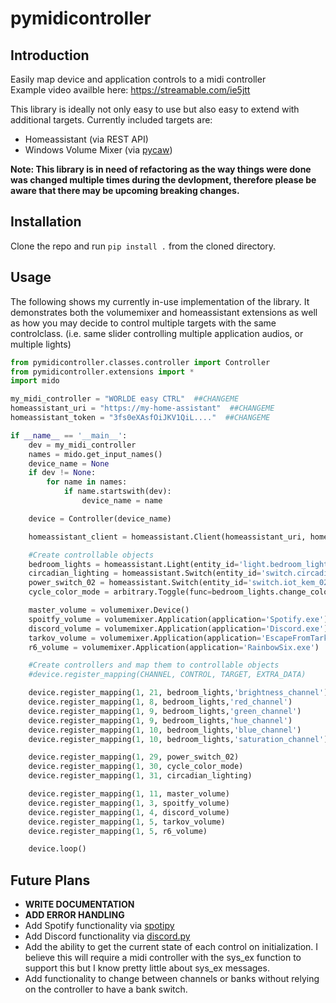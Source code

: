 # pymidicontroller

## Introduction

Easily map device and application controls to a midi controller  
Example video availble here: https://streamable.com/ie5jtt

This library is ideally not only easy to use but also easy to extend with additional targets.
Currently included targets are:  
  * Homeassistant (via REST API)
  * Windows Volume Mixer (via [pycaw](https://github.com/AndreMiras/pycaw))

**Note: This library is in need of refactoring as the way things were done was changed multiple times during the devlopment, therefore please be aware that there may be upcoming breaking changes.**

## Installation
Clone the repo and run ```pip install .``` from the cloned directory.

## Usage
The following shows my currently in-use implementation of the library. It demonstrates both the volumemixer and homeassistant extensions as well as how you may decide to control multiple targets with the same controlclass. (i.e. same slider controlling multiple application audios, or multiple lights)

```python
from pymidicontroller.classes.controller import Controller
from pymidicontroller.extensions import *
import mido

my_midi_controller = "WORLDE easy CTRL"  ##CHANGEME
homeassistant_uri = "https://my-home-assistant"  ##CHANGEME
homeassistant_token = "3fs0eXAsfOiJKV1QiL...."  ##CHANGEME

if __name__ == '__main__':
    dev = my_midi_controller
    names = mido.get_input_names()
    device_name = None
    if dev != None:
        for name in names:
            if name.startswith(dev):
                device_name = name

    device = Controller(device_name)

    homeassistant_client = homeassistant.Client(homeassistant_uri, homeassistant_token)

    #Create controllable objects
    bedroom_lights = homeassistant.Light(entity_id='light.bedroom_lights', client=homeassistant_client)
    circadian_lighting = homeassistant.Switch(entity_id='switch.circadian_lighting_circadian_lighting', client=homeassistant_client)
    power_switch_02 = homeassistant.Switch(entity_id='switch.iot_kem_02_plug', client=homeassistant_client)
    cycle_color_mode = arbitrary.Toggle(func=bedroom_lights.change_colour_mode)

    master_volume = volumemixer.Device()
    spoitfy_volume = volumemixer.Application(application='Spotify.exe')
    discord_volume = volumemixer.Application(application='Discord.exe')
    tarkov_volume = volumemixer.Application(application='EscapeFromTarkov.exe')
    r6_volume = volumemixer.Application(application='RainbowSix.exe')

    #Create controllers and map them to controllable objects
    #device.register_mapping(CHANNEL, CONTROL, TARGET, EXTRA_DATA)

    device.register_mapping(1, 21, bedroom_lights,'brightness_channel')
    device.register_mapping(1, 8, bedroom_lights,'red_channel')
    device.register_mapping(1, 9, bedroom_lights,'green_channel')
    device.register_mapping(1, 9, bedroom_lights,'hue_channel')
    device.register_mapping(1, 10, bedroom_lights,'blue_channel')
    device.register_mapping(1, 10, bedroom_lights,'saturation_channel')

    device.register_mapping(1, 29, power_switch_02)
    device.register_mapping(1, 30, cycle_color_mode)
    device.register_mapping(1, 31, circadian_lighting)

    device.register_mapping(1, 11, master_volume)
    device.register_mapping(1, 3, spoitfy_volume)
    device.register_mapping(1, 4, discord_volume)
    device.register_mapping(1, 5, tarkov_volume)
    device.register_mapping(1, 5, r6_volume)

    device.loop()
```

## Future Plans
  * **WRITE DOCUMENTATION**
  * **ADD ERROR HANDLING**
  * Add Spotify functionality via [spotipy](https://github.com/plamere/spotipy)
  * Add Discord functionality via [discord.py](https://github.com/Rapptz/discord.py)
  * Add the ability to get the current state of each control on initialization. I believe this will require a midi controller with the sys_ex function to support this but I know pretty little about sys_ex messages.
  * Add functionality to change between channels or banks without relying on the controller to have a bank switch.
